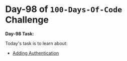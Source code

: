 # Day-98 of `100-Days-Of-Code` Challenge

**Day-98 Task:**

Today's task is to learn about:

- [Adding Authentication](https://nextjs.org/learn/dashboard-app/adding-authentication)
